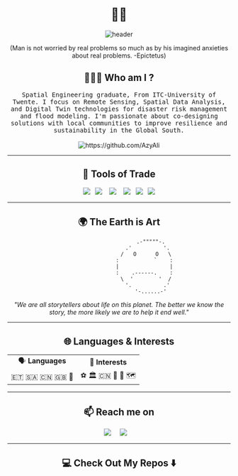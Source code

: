 <h1 align="center"> 👋🏽 </h1>
<div align="center">
  <img src="https://i.giphy.com/RThN0hOS2GO4M.gif" alt="header"/>
</div>
<p align="center"> (Man is not worried by real problems so much as by his imagined anxieties about real problems. -Epictetus) </p>

<h2 align="center"> 👨🏽‍💻 Who am I ? </h2>
<p align="center">
  <samp>Spatial Engineering graduate, From ITC-University of Twente. I focus on Remote Sensing, Spatial Data Analysis, and Digital Twin technologies for disaster risk management and flood modeling. I'm passionate about co-designing solutions with local communities to improve resilience and sustainability in the Global South.
  </samp>
  <br> <br>
  <img src="https://komarev.com/ghpvc/?username=AzyAli" alt="https://github.com/AzyAli" />
</p>

<hr>

<h2 align="center"> 🔭 Tools of Trade</h2>
<p align="center">
  <img src="https://img.shields.io/badge/python-%2314354C.svg?&style=for-the-badge&logo=python&logoColor=white" />&nbsp;&nbsp;
  <img src="https://img.shields.io/badge/javascript-%23F7DF1E.svg?&style=for-the-badge&logo=javascript&logoColor=black" />&nbsp;&nbsp;&nbsp;
  <img src="https://img.shields.io/badge/postgresql-%23316192.svg?&style=for-the-badge&logo=postgresql&logoColor=white" />&nbsp;&nbsp;&nbsp;
  <img src="https://img.shields.io/badge/QGIS-%589632.svg?&style=for-the-badge&logo=qgis&logoColor=white" />&nbsp;&nbsp;
  <img src="https://img.shields.io/badge/OpenLayers-%231F6B75.svg?&style=for-the-badge&logo=openlayers&logoColor=white" />&nbsp;&nbsp; 
  <img src="https://img.shields.io/badge/ESRI-%23E31B23.svg?&style=for-the-badge&logo=esri&logoColor=white" />
</p>

<hr>

<div align="center">
  <h2>🌍 The Earth is Art</h2>
  
  ```
                      .-"""""-.
                    .'          '.
                   /   O      O   \
                  :           `    :
                  |                |
                  :    .------.    :
                   \  '        '  /
                    '.          .'
                      '-......-'
  ```
  
  <p><em>"We are all storytellers about life on this planet. The better we know the story, the more likely we are to help it end well."</em></p>
</div>

<hr>

<h2 align="center">🌐 Languages & Interests</h2>
<div align="center">
  <table border="0" cellspacing="0" cellpadding="10">
    <tr>
      <td align="center">🗣️ <strong>Languages</strong></td>
      <td align="center">🤩 <strong>Interests</strong></td>
    </tr>
    <tr>
      <td>
        <span title="Amharic">🇪🇹</span>
        <span title="Arabic">🇸🇦</span>
        <span title="Chinese">🇨🇳</span>
        <span title="English">🇬🇧</span>
        <span title="Oromo">🌳</span>
      </td>
      <td>
        <span title="Football">⚽</span>
        <span title="Architecture">🏛️</span>
        <span title="Chinese Medicine & Culture">🇨🇳 🐉 🧪</span>
        <span title="Maps">🗺️</span>
      </td>
    </tr>
  </table>
</div>

<hr>

<h2 align="center">📫 Reach me on</h2>
<p align="center">
  <a target="_blank" href="https://linkedin.com/in/abdulaziz-yusuf-ali"><img src="https://img.shields.io/badge/linkedin-%230077B5.svg?&style=for-the-badge&logo=linkedin&logoColor=white" /></a>&nbsp;&nbsp;&nbsp;&nbsp;
  <a href="mailto:a.y.ali@student.utwente.nl?subject=Hello%20Az,%20From%20Github"><img src="https://img.shields.io/badge/gmail-%23D14836.svg?&style=for-the-badge&logo=gmail&logoColor=white" /></a>&nbsp;&nbsp;&nbsp;&nbsp;
</p>

<hr>

<h2 align="center">💻 Check Out My Repos ⬇️ </h2>
